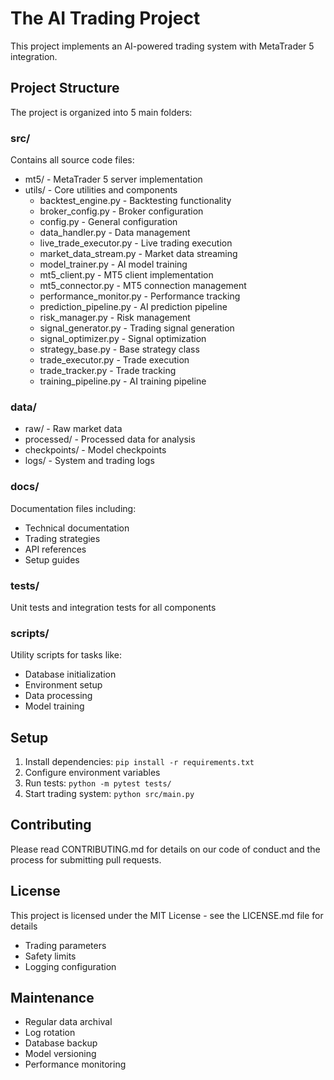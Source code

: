 # The AI Trading Project

This project implements an AI-powered trading system with MetaTrader 5 integration.

## Project Structure

The project is organized into 5 main folders:

### src/
Contains all source code files:
- mt5/ - MetaTrader 5 server implementation
- utils/ - Core utilities and components
  - backtest_engine.py - Backtesting functionality
  - broker_config.py - Broker configuration
  - config.py - General configuration
  - data_handler.py - Data management
  - live_trade_executor.py - Live trading execution
  - market_data_stream.py - Market data streaming
  - model_trainer.py - AI model training
  - mt5_client.py - MT5 client implementation
  - mt5_connector.py - MT5 connection management
  - performance_monitor.py - Performance tracking
  - prediction_pipeline.py - AI prediction pipeline
  - risk_manager.py - Risk management
  - signal_generator.py - Trading signal generation
  - signal_optimizer.py - Signal optimization
  - strategy_base.py - Base strategy class
  - trade_executor.py - Trade execution
  - trade_tracker.py - Trade tracking
  - training_pipeline.py - AI training pipeline

### data/
- raw/ - Raw market data
- processed/ - Processed data for analysis
- checkpoints/ - Model checkpoints
- logs/ - System and trading logs

### docs/
Documentation files including:
- Technical documentation
- Trading strategies
- API references
- Setup guides

### tests/
Unit tests and integration tests for all components

### scripts/
Utility scripts for tasks like:
- Database initialization
- Environment setup
- Data processing
- Model training

## Setup
1. Install dependencies: `pip install -r requirements.txt`
2. Configure environment variables
3. Run tests: `python -m pytest tests/`
4. Start trading system: `python src/main.py`

## Contributing
Please read CONTRIBUTING.md for details on our code of conduct and the process for submitting pull requests.

## License
This project is licensed under the MIT License - see the LICENSE.md file for details
- Trading parameters
- Safety limits
- Logging configuration

## Maintenance

- Regular data archival
- Log rotation
- Database backup
- Model versioning
- Performance monitoring